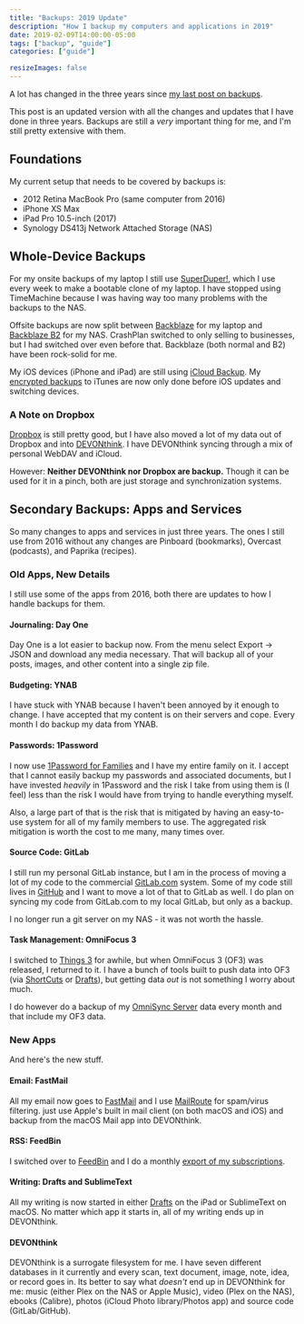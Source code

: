 ```yaml
---
title: "Backups: 2019 Update"
description: "How I backup my computers and applications in 2019"
date: 2019-02-09T14:00:00-05:00
tags: ["backup", "guide"]
categories: ["guide"]

resizeImages: false
---
```


A lot has changed in the three years since [my last post on backups](/post/backups-2016/).

This post is an updated version with all the changes and updates that I have done in three years. Backups are still a _very_ important thing for me, and I'm still pretty extensive with them.

<!--more-->

## Foundations

My current setup that needs to be covered by backups is:

* 2012 Retina MacBook Pro (same computer from 2016)
* iPhone XS Max
* iPad Pro 10.5-inch (2017)
* Synology DS413j Network Attached Storage (NAS)

## Whole-Device Backups

For my onsite backups of my laptop I still use [SuperDuper!](http://www.shirt-pocket.com/SuperDuper/SuperDuperDescription.html), which I use every week to make a bootable clone of my laptop. I have stopped using TimeMachine because I was having way too many problems with the backups to the NAS.

Offsite backups are now split between [Backblaze](https://secure.backblaze.com/r/01upmv) for my laptop and [Backblaze B2](https://www.backblaze.com/b2/cloud-storage.html) for my NAS. CrashPlan switched to only selling to businesses, but I had switched over even before that. Backblaze (both normal and B2) have been rock-solid for me.

My iOS devices (iPhone and iPad) are still using [iCloud Backup](https://www.apple.com/support/icloud/backup-storage/). My [encrypted backups](https://support.apple.com/en-us/HT205220) to iTunes are now only done before iOS updates and switching devices.

### A Note on Dropbox

[Dropbox](https://dropbox.com) is still pretty good, but I have also moved a lot of my data out of Dropbox and into [DEVONthink](https://www.devontechnologies.com/products/devonthink/overview.html). I have DEVONthink syncing through a mix of personal WebDAV and iCloud.

However: **Neither DEVONthink nor Dropbox are backup.** Though it can be used for it in a pinch, both are just storage and synchronization systems.

## Secondary Backups: Apps and Services

So many changes to apps and services in just three years. The ones I still use from 2016 without any changes are Pinboard (bookmarks), Overcast (podcasts), and Paprika (recipes).

### Old Apps, New Details

I still use some of the apps from 2016, both there are updates to how I handle backups for them.

#### Journaling: Day One

Day One is a lot easier to backup now. From the menu select Export → JSON and download any media necessary. That will backup all of your posts, images, and other content into a single zip file.

#### Budgeting: YNAB

I have stuck with YNAB because I haven't been annoyed by it enough to change. I have accepted that my content is on their servers and cope. Every month I do backup my data from YNAB.

#### Passwords: 1Password

I now use [1Password for Families](https://1password.com/families/) and I have my entire family on it. I accept that I cannot easily backup my passwords and associated documents, but I have invested _heavily_ in 1Password and the risk I take from using them is (I feel) less than the risk I would have from trying to handle everything myself.

Also, a large part of that is the risk that is mitigated by having an easy-to-use system for all of my family members to use. The aggregated risk mitigation is worth the cost to me many, many times over.

#### Source Code: GitLab

I still run my personal GitLab instance, but I am in the process of moving a lot of my code to the commercial [GitLab.com](https://gitlab.com/) system. Some of my code still lives in [GitHub](https://github.com/gubler) and I want to move a lot of that to GitLab as well. I do plan on syncing my code from GitLab.com to my local GitLab, but only as a backup.

I no longer run a git server on my NAS - it was not worth the hassle.

#### Task Management: OmniFocus 3

I switched to [Things 3](https://culturedcode.com/things/) for awhile, but when OmniFocus 3 (OF3) was released, I returned to it. I have a bunch of tools built to push data into OF3 (via [ShortCuts](https://itunes.apple.com/us/app/shortcuts/id915249334) or [Drafts](https://itunes.apple.com/us/app/drafts-5-capture-act/id1236254471)), but getting data _out_ is not something I worry about much.

I do however do a backup of my [OmniSync Server](https://manage.sync.omnigroup.com/) data every month and that include my OF3 data.

### New Apps

And here's the new stuff.

#### Email: FastMail

All my email now goes to [FastMail](https://www.fastmail.com/?STKI=16733801) and I use [MailRoute](https://www.mailroute.net/) for spam/virus filtering. just use Apple's built in mail client (on both macOS and iOS) and backup from the macOS Mail app into DEVONthink.

#### RSS: FeedBin

I switched over to [FeedBin](https://feedbin.com/) and I do a monthly [export of my subscriptions](https://feedbin.com/settings/import_export).

#### Writing: Drafts and SublimeText

All my writing is now started in either [Drafts](https://itunes.apple.com/us/app/drafts-5-capture-act/id1236254471) on the iPad or SublimeText on macOS. No matter which app it starts in, all of my writing ends up in DEVONthink.

#### DEVONthink

DEVONthink is a surrogate filesystem for me. I have seven different databases in it currently and every scan, text document, image, note, idea, or record goes in. Its better to say what _doesn't_ end up in DEVONthink for me: music (either Plex on the NAS or Apple Music), video (Plex on the NAS), ebooks (Calibre), photos (iCloud Photo library/Photos app) and source code (GitLab/GitHub).
